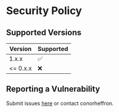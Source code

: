 # Security Policy

## Supported Versions

| Version | Supported          |
| ------- | ------------------ |
| 1.x.x   | :white_check_mark: |
| <= 0.x.x   | :x:                |

## Reporting a Vulnerability

Submit issues [here](https://github.com/conorheffron/global-max-sim-matrix/issues) or contact conorheffron.
